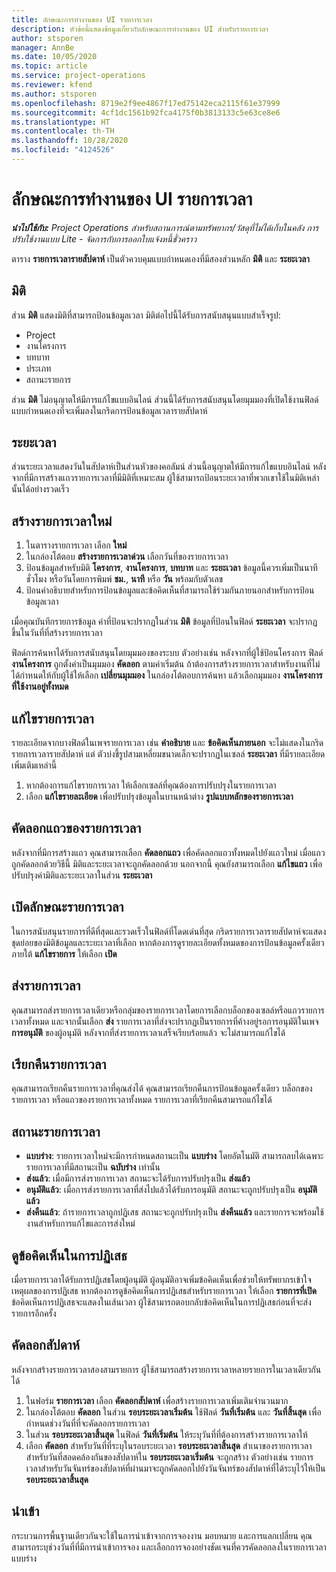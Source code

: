 ```yaml
---
title: ลักษณะการทำงานของ UI รายการเวลา
description: หัวข้อนี้แสดงข้อมูลเกี่ยวกับลักษณะการทำงานของ UI สำหรับรายการเวลา
author: stsporen
manager: AnnBe
ms.date: 10/05/2020
ms.topic: article
ms.service: project-operations
ms.reviewer: kfend
ms.author: stsporen
ms.openlocfilehash: 8719e2f9ee4867f17ed75142eca2115f61e37999
ms.sourcegitcommit: 4cf1dc1561b92fca4175f0b3813133c5e63ce8e6
ms.translationtype: HT
ms.contentlocale: th-TH
ms.lasthandoff: 10/28/2020
ms.locfileid: "4124526"
---
```

# <a name="time-entry-ui-behavior"></a>ลักษณะการทำงานของ UI รายการเวลา

_**นำไปใช้กับ:** Project Operations สำหรับสถานการณ์ตามทรัพยากร/วัสดุที่ไม่ได้เก็บในคลัง การปรับใช้งานแบบ Lite - จัดการกับการออกใบแจ้งหนี้ชั่วคราว_


ตาราง **รายการเวลารายสัปดาห์** เป็นตัวควบคุมแบบกำหนดเองที่มีสองส่วนหลัก **มิติ** และ **ระยะเวลา**

## <a name="dimensions"></a>มิติ
ส่วน **มิติ** แสดงมิติที่สามารถป้อนข้อมูลเวลา มิติต่อไปนี้ได้รับการสนับสนุนแบบสำเร็จรูป:

  - Project
  - งานโครงการ
  - บทบาท
  - ประเภท
  - สถานะรายการ

ส่วน **มิติ** ไม่อนุญาตให้มีการแก้ไขแบบอินไลน์ ส่วนนี้ได้รับการสนับสนุนโดยมุมมองที่เปิดใช้งานฟิลด์แบบกำหนดเองที่จะเพิ่มลงในกริดการป้อนข้อมูลเวลารายสัปดาห์

## <a name="duration"></a>ระยะเวลา
ส่วนระยะเวลาแสดงวันในสัปดาห์เป็นส่วนหัวของคอลัมน์ ส่วนนี้อนุญาตให้มีการแก้ไขแบบอินไลน์ หลังจากที่มีการสร้างแถวรายการเวลาที่มีมิติที่เหมาะสม ผู้ใช้สามารถป้อนระยะเวลาที่พวกเขาใช้ในมิติเหล่านั้นได้อย่างรวดเร็ว

## <a name="create-a-new-time-entry"></a>สร้างรายการเวลาใหม่

1. ในตารางรายการเวลา เลือก **ใหม่** 
2. ในกล่องโต้ตอบ **สร้างรายการเวลาด่วน** เลือกวันที่ของรายการเวลา
3. ป้อนข้อมูลสำหรับมิติ **โครงการ**, **งานโครงการ**, **บทบาท** และ **ระยะเวลา** ข้อมูลนี้ควรเพิ่มเป็นนาที ชั่วโมง หรือวันโดยการพิมพ์ **ชม.**, **นาที** หรือ **วัน** พร้อมกับตัวเลข 
4. ป้อนคำอธิบายสำหรับการป้อนข้อมูลและข้อคิดเห็นที่สามารถใช้ร่วมกันภายนอกสำหรับการป้อนข้อมูลเวลา 

เมื่อคุณบันทึกรายการข้อมูล ค่าที่ป้อนจะปรากฏในส่วน **มิติ** ข้อมูลที่ป้อนในฟิลด์ **ระยะเวลา** จะปรากฏขึ้นในวันที่ที่สร้างรายการเวลา

ฟิลด์การค้นหาได้รับการสนับสนุนโดยมุมมองของระบบ ตัวอย่างเช่น หลังจากที่ผู้ใช้ป้อนโครงการ ฟิลด์ **งานโครงการ** ถูกตั้งค่าเป็นมุมมอง **คัดลอก** ตามค่าเริ่มต้น ถ้าต้องการสร้างรายการเวลาสำหรับงานที่ไม่ได้กำหนดให้กับผู้ใช้ให้เลือก **เปลี่ยนมุมมอง** ในกล่องโต้ตอบการค้นหา แล้วเลือกมุมมอง **งานโครงการที่ใช้งานอยู่ทั้งหมด**

## <a name="edit-a-time-entry"></a>แก้ไขรายการเวลา 
รายละเอียดจากบางฟิลด์ในเพจรายการเวลา เช่น **คำอธิบาย** และ **ข้อคิดเห็นภายนอก** จะไม่แสดงในกริดรายการเวลารายสัปดาห์ แต่ ตัวบ่งชี้รูปสามเหลี่ยมขนาดเล็กจะปรากฏในเซลล์ **ระยะเวลา** ที่มีรายละเอียดเพิ่มเติมเหล่านี้ 

1. หากต้องการแก้ไขรายการเวลา ให้เลือกเซลล์ที่คุณต้องการปรับปรุงในรายการเวลา
2. เลือก **แก้ไขรายละเอียด** เพื่อปรับปรุงข้อมูลในบานหน้าต่าง **รูปแบบหลักของรายการเวลา** 

## <a name="copy-a-time-entry-row"></a>คัดลอกแถวของรายการเวลา
หลังจากที่มีการสร้างแถว คุณสามารถเลือก **คัดลอกแถว** เพื่อคัดลอกแถวทั้งหมดไปยังแถวใหม่ เมื่อแถวถูกคัดลอกด้วยวิธีนี้ มิติและระยะเวลาจะถูกคัดลอกด้วย นอกจากนี้ คุณยังสามารถเลือก **แก้ไขแถว** เพื่อปรับปรุงค่ามิติและระยะเวลาในส่วน **ระยะเวลา**

## <a name="open-a-time-entry-behavior"></a>เปิดลักษณะรายการเวลา
ในการสนับสนุนรายการที่ดีที่สุดและรวดเร็วในฟิลด์ที่โดดเด่นที่สุด กริดรายการเวลารายสัปดาห์จะแสดงชุดย่อยของมิติข้อมูลและระยะเวลาที่เลือก หากต้องการดูรายละเอียดทั้งหมดของการป้อนข้อมูลครั้งเดียว ภายใต้ **แก้ไขรายการ** ให้เลือก **เปิด**

## <a name="submit-a-time-entry"></a>ส่งรายการเวลา
คุณสามารถส่งรายการเวลาเดียวหรือกลุ่มของรายการเวลาโดยการเลือกบล็อกของเซลล์หรือแถวรายการเวลาทั้งหมด และจากนั้นเลือก **ส่ง** รายการเวลาที่ส่งจะปรากฏเป็นรายการที่ค้างอยู่รอการอนุมัติในเพจ **การอนุมัติ** ของผู้อนุมัติ หลังจากที่ส่งรายการเวลาเสร็จเรียบร้อยแล้ว จะไม่สามารถแก้ไขได้

## <a name="recall-a-time-entry"></a>เรียกคืนรายการเวลา
คุณสามารถเรียกคืนรายการเวลาที่คุณส่งได้ คุณสามารถเรียกคืนการป้อนข้อมูลครั้งเดียว บล็อกของรายการเวลา หรือแถวของรายการเวลาทั้งหมด รายการเวลาที่เรียกคืนสามารถแก้ไขได้

## <a name="time-entry-status"></a>สถานะรายการเวลา

- **แบบร่าง**: รายการเวลาใหม่จะมีการกำหนดสถานะเป็น **แบบร่าง** โดยอัตโนมัติ สามารถลบได้เฉพาะรายการเวลาที่มีสถานะเป็น **ฉบับร่าง** เท่านั้น
- **ส่งแล้ว**: เมื่อมีการส่งรายการเวลา สถานะจะได้รับการปรับปรุงเป็น **ส่งแล้ว** 
- **อนุมัติแล้ว**: เมื่อการส่งรายการเวลาที่ส่งไปแล้วได้รับการอนุมัติ สถานะจะถูกปรับปรุงเป็น **อนุมัติแล้ว** 
- **ส่งคืนแล้ว**: ถ้ารายการเวลาถูกปฏิเสธ สถานะจะถูกปรับปรุงเป็น **ส่งคืนแล้ว** และรายการจะพร้อมใช้งานสำหรับการแก้ไขและการส่งใหม่ 

## <a name="view-rejection-comments"></a>ดูข้อคิดเห็นในการปฏิเสธ
เมื่อรายการเวลาได้รับการปฏิเสธโดยผู้อนุมัติ ผู้อนุมัติอาจเพิ่มข้อคิดเห็นเพื่อช่วยให้ทรัพยากรเข้าใจเหตุผลของการปฏิเสธ หากต้องการดูข้อคิดเห็นการปฏิเสธสำหรับรายการเวลา ให้เลือก **รายการที่เปิด** ข้อคิดเห็นการปฏิเสธจะแสดงในเส้นเวลา ผู้ใช้สามารถตอบกลับข้อคิดเห็นในการปฏิเสธก่อนที่จะส่งรายการอีกครั้ง

## <a name="copy-week"></a>คัดลอกสัปดาห์
หลังจากสร้างรายการเวลาสองสามรายการ ผู้ใช้สามารถสร้างรายการเวลาหลายรายการในเวลาเดียวกันได้

1. ในฟอร์ม **รายการเวลา** เลือก **คัดลอกสัปดาห์** เพื่อสร้างรายการเวลาเพิ่มเติมจำนวนมาก 
2. ในกล่องโต้ตอบ **คัดลอก** ในส่วน **รอบระยะเวลาเริ่มต้น** ใช้ฟิลด์ **วันที่เริ่มต้น** และ **วันที่สิ้นสุด** เพื่อกำหนดช่วงวันที่ที่จะคัดลอกรายการเวลา 
3. ในส่วน **รอบระยะเวลาสิ้นสุด** ในฟิลด์ **วันที่เริ่มต้น** ให้ระบุวันที่ที่ต้องการสร้างรายการเวลาให้ 
4. เลือก **คัดลอก** สำหรับวันที่ที่ระบุในรอบระยะเวลา **รอบระยะเวลาสิ้นสุด** สำเนาของรายการเวลาสำหรับวันที่สอดคล้องกันของสัปดาห์ใน **รอบระยะเวลาเริ่มต้น** จะถูกสร้าง ตัวอย่างเช่น รายการเวลาสำหรับวันจันทร์ของสัปดาห์ที่ผ่านมาจะถูกคัดลอกไปยังวันจันทร์ของสัปดาห์ที่ได้ระบุไว้ให้เป็น **รอบระยะเวลาสิ้นสุด**

## <a name="import"></a>นำเข้า
กระบวนการพื้นฐานเดียวกันจะใช้ในการนำเข้าจากการจองงาน มอบหมาย และการแลกเปลี่ยน คุณสามารถระบุช่วงวันที่ที่มีการนำเข้าการจอง และเลือกการจองอย่างชัดเจนที่ควรคัดลอกลงในรายการเวลาแบบร่าง 
